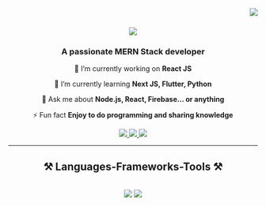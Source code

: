 <img align="right" src="https://visitor-badge.laobi.icu/badge?page_id=areebaqamar021.areebaqamar021" />

<h1 align="center">
    <img src="https://readme-typing-svg.herokuapp.com/?font=Righteous&size=35&center=true&vCenter=true&width=500&height=70&duration=4000&lines=Hi+There!+👋;+I'm+Areeba+Qamar!;" />
</h1>

<h3 align="center">A passionate MERN Stack developer</h3>

<div align="center">
 
 🔭 I’m currently working on **React JS**
 
 🌱 I’m currently learning **Next JS, Flutter, Python**

💬 Ask me about **Node.js, React, Firebase... or anything**

⚡ Fun fact **Enjoy to do programming and sharing knowledge**

 </div>
 
<div align="center"> 
  <a href="mailto:areebaqamar021@gmail.com">
    <img src="https://img.shields.io/badge/Gmail-333333?style=for-the-badge&logo=gmail&logoColor=red" />
  </a>
  <a href="https://www.linkedin.com/in/areeba-qamar-7a40471a4/" target="_blank">
    <img src="https://img.shields.io/badge/LinkedIn-0077B5?style=for-the-badge&logo=linkedin&logoColor=white" target="_blank" />
  </a>
  <a href="portfolio-static-react.netlify.app/" target="_blank">
     <img src="https://img.shields.io/badge/Portfolio-FF5722?style=for-the-badge&logo=todoist&logoColor=white" target="_blank" /> <!-- sqlite, safari, google-chrome are other good icon options -->
  </a>
</div>

 <hr/>
 
<h2 align="center">⚒️ Languages-Frameworks-Tools ⚒️</h2>
<br/>
<div align="center">
    <img src="https://skillicons.dev/icons?i=react,bootstrap,mui,html,css,vscode,github,figma,tailwind,git," />
    <img src="https://skillicons.dev/icons?i=flutter,nodejs,python,javascript,typescript,express,firebase,mongodb,nextjs" /><br>
</div>

<br/>

